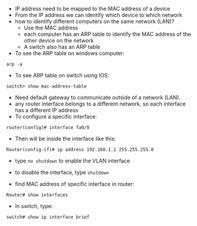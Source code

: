 - IP address need to be mapped to the MAC address of a device
- From the IP address we can identify which device to which network
- how to identify different computers on the same network (LAN)?
	- Use the MAC address
	- each computer has an ARP table to identify the MAC address of the other device on the network
	- A switch also has an ARP table
- To see the ARP table on windows computer:
```
arp -a
```
- To see ARP table on switch using IOS:
```
switch> show mac-address-table
```
- Need default gateway to communicate outside of a network (LAN).
- any router interface belongs to a different network, so each interface has a different IP address
- To configure a specific interface:
```
router(config)# interface fa0/0
```
- Then will be inside the interface like this:
```
Router(config-if)# ip address 192.168.1.1 255.255.255.0
```
- type `no shutdown` to enable the VLAN interface
- to disable the interface, type `shutdown`

- find MAC address of specific interface in router:
```
Router# show interfaces
```

- In switch, type:
```
switch# show ip interface brief
```
